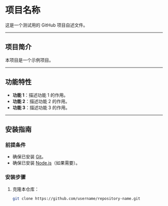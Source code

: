 # 项目名称

这是一个测试用的 GitHub 项目自述文件。

---

## 项目简介

本项目是一个示例项目。

---

## 功能特性

- **功能 1**：描述功能 1 的作用。
- **功能 2**：描述功能 2 的作用。
- **功能 3**：描述功能 3 的作用。

---

## 安装指南

### 前提条件

- 确保已安装 [Git](https://git-scm.com/)。
- 确保已安装 [Node.js](https://nodejs.org/)（如果需要）。

### 安装步骤

1. 克隆本仓库：
   ```bash
   git clone https://github.com/username/repository-name.git
